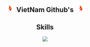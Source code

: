 <h2 align="center"><img src="https://raw.githubusercontent.com/hithanhcong/hithanhcong/main/vietnam-github.png" height="25px"> VietNam Github's <img src="https://raw.githubusercontent.com/hithanhcong/hithanhcong/main/vietnam-github.png" height="25px"> </h2>
<h2 align="center">Skills </h2>
<p align="center">
  <a href="#">
    <img src="https://skillicons.dev/icons?i=python,nodejs,php,vscode,js,css,html,ai,ps" />
  </a>
</p>
<p href="https://github.com/hithanhcong" align="center">
    <img alt="" src=https://github-readme-stats.vercel.app/api?username=hithanhcong&show_icons=true&theme=tokyonight>
</p>
